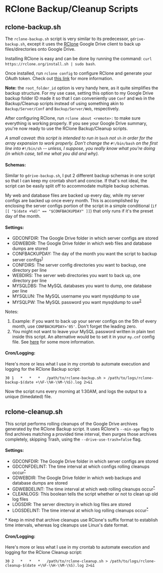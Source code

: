 # RClone Backup/Cleanup Scripts

## rclone-backup.sh

The `rclone-backup.sh` script is very similar to its predecessor, `gdrive-backup.sh`, except it uses the [RClone][1] Google Drive client to back up files/directories onto Google Drive.

Installing RClone is easy and can be done by running the command: `curl https://rclone.org/install.sh | sudo bash`.

Once installed, run `rclone config` to configure RClone and generate your OAuth token. Check out [this link][2] for more information.

**Note:** the `root_folder_id` option is very handy here, as it quite simplifies the backup structure. For my use case, setting this option to my Google Drive backup folder ID made it so that I can conveniently use `Conf` and `Web` in the Backup/Cleanup scripts instead of using something akin to `Backup/Server/Conf` and `Backup/Server/Web`, respectively. 

After configuring RClone, run `rclone about <remote>:` to make sure everything is working properly. If you see your Google Drive summary, you're now ready to use the RClone Backup/Cleanup scripts.

*A small caveat: this script is intended to run in* `bash` *not* `sh` *in order for the array expansion to work properly. Don't change the* `#!/bin/bash` *on the first line into* `#!/bin/sh` *-- unless, I suppose, you really know what you're doing (in which case, tell me what you did and why).*

#### Schemas:

Similar to `gdrive-backup.sh`, I put 2 different backup schemas in one script so that I can keep my crontab short and concise. If that's not ideal, the script can be easily split off to accommodate multiple backup schemas.

My web and database files are backed up every day, while my server configs are backed up once every month. This is accomplished by enclosing the server configs portion of the script in a simple conditional (`if [[ "$(date +%d)" == "$CONFBACKUPDAY" ]]`) that only runs if it's the preset day of the month.

#### Settings:

- GDCONFDIR: The Google Drive folder in which server configs are stored
- GDWEBDIR: The Google Drive folder in which web files and database dumps are stored
- CONFBACKUPDAY: The day of the month you want the script to backup server configs<sup>[1](#1)</sup>
- CONFDIRS: The server config directories you want to backup, one directory per line
- WEBDIRS: The server web directories you want to back up, one directory per line
- MYSQLDBS: The MySQL databases you want to dump, one database per line
- MYSQLUN: The MySQL username you want mysqldump to use
- MYSQLPW: The MySQL password you want mysqldump to use<sup>[2](#2)</sup>

Notes:
1. <a name="1"></a>Example: if you want to back up your server configs on the 5th of every month, use `CONFBACKUPDAY='05'`. Don't forget the leading zero.
2. <a name="2"></a>You might not want to leave your MySQL password written in plain text inside this script. An alternative would be to set it in your `my.cnf` config file. See [here][3] for some more information.

#### Cron/Logging:

Here's more or less what I use in my crontab to automate execution and logging for the RClone Backup script:

`30	1	*	*	*	/path/to/rclone-backup.sh > /path/to/logs/rclone-backup-$(date +\%F-\%H-\%M-\%S).log 2>&1`

Now the script runs every morning at 1:30AM, and logs the output to a unique (timedated) file.

## rclone-cleanup.sh

This script performs rolling cleanups of the Google Drive archives generated by the RClone Backup script. It uses RClone's `--min-age` flag to find archives matching a provided time interval, then purges those archives completely, skipping Trash, using the `--drive-use-trash=false` flag.

#### Settings:

- GDCONFDIR: The Google Drive folder in which server configs are stored
- GDCONFDELINT: The time interval at which configs rolling cleanups occur<sup>[*](#note)</sup>
- GDWEBDIR: The Google Drive folder in which web backups and database dumps are stored
- GDWEBDELINT: The time interval at which web rolling cleanups occur<sup>[*](#note)</sup>
- CLEANLOGS: This boolean tells the script whether or not to clean up old log files
- LOGSDIR: The server directory in which log files are stored
- LOGSDELINT: The time interval at which log rolling cleanups occur<sup>[*](#note)</sup>

<a name="note"></a>* Keep in mind that archive cleanups use RClone's suffix format to establish time intervals, whereas log cleanups use Linux's date format.

#### Cron/Logging:

Here's more or less what I use in my crontab to automate execution and logging for the RClone Cleanup script:

`30	2	*	*	*	/path/to/rclone-cleanup.sh > /path/to/logs/rclone-cleanup-$(date +\%F-\%H-\%M-\%S).log 2>&1`

[1]: https://github.com/ncw/rclone
[2]: https://rclone.org/drive/
[3]: https://stackoverflow.com/a/9293090